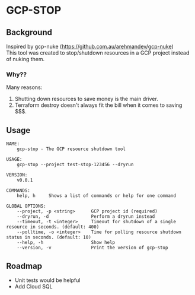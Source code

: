 # GCP-STOP

## Background
Inspired by gcp-nuke (https://github.com.au/arehmandev/gcp-nuke)  
This tool was created to stop/shutdown resources in a GCP project instead of nuking them.

### Why??
Many reasons:  
1. Shutting down resources to save money is the main driver.
2. Terraform destroy doesn't always fit the bill when it comes to saving $$$.

## Usage
```
NAME:
    gcp-stop - The GCP resource shutdown tool
    
USAGE:
    gcp-stop --project test-stop-123456 --dryrun
    
VERSION:
    v0.0.1
    
COMMANDS:
    help, h     Shows a list of commands or help for one command
    
GLOBAL OPTIONS:
    --project, -p <string>      GCP project id (required)
    --dryrun, -d                Perform a dryrun instead
    --timeout, -t <integer>     Timeout for shutdown of a single resource in seconds. (default: 400)
    --polltime, -o <integer>    Time for polling resource shutdown status in seconds. (default: 10)
    --help, -h                  Show help
    --version, -v               Print the version of gcp-stop
```

## Roadmap
- Unit tests would be helpful
- Add Cloud SQL
